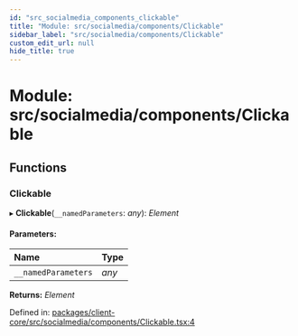 ```yaml
---
id: "src_socialmedia_components_clickable"
title: "Module: src/socialmedia/components/Clickable"
sidebar_label: "src/socialmedia/components/Clickable"
custom_edit_url: null
hide_title: true
---
```


# Module: src/socialmedia/components/Clickable

## Functions

### Clickable

▸ **Clickable**(`__namedParameters`: *any*): *Element*

#### Parameters:

Name | Type |
:------ | :------ |
`__namedParameters` | *any* |

**Returns:** *Element*

Defined in: [packages/client-core/src/socialmedia/components/Clickable.tsx:4](https://github.com/xr3ngine/xr3ngine/blob/716a06460/packages/client-core/src/socialmedia/components/Clickable.tsx#L4)
